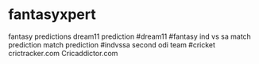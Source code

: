 # fantasyxpert
fantasy predictions
dream11 prediction 
#dream11
#fantasy
ind vs sa match prediction
match prediction 
#indvssa
second odi team
#cricket
crictracker.com
Cricaddictor.com
